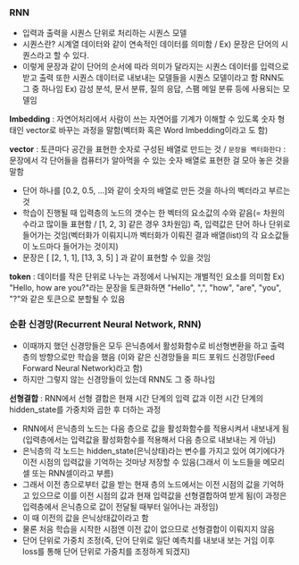 ### RNN
- 입력과 출력을 시퀀스 단위로 처리하는 시퀀스 모델
- 시퀀스란? 시계열 데이터와 같이 연속적인 데이터를 의미함 / Ex)  문장은 단어의 시퀀스라고 할 수 있다. 
- 이렇게 문장과 같이 단어의 순서에 따라 의미가 달라지는 시퀀스 데이터를 입력으로 받고 출력 또한 시퀀스 데이터로 내보내는 모델들을 시퀀스 모델이라고 함 RNN도 그 중 하나임
Ex) 감성 분석, 문서 분류, 질의 응답, 스팸 메일 분류 등에 사용되는 모델임

**Imbedding** : 자연어처리에서 사람이 쓰는 자연어를 기계가 이해할 수 있도록 숫자 형태인 vector로 바꾸는 과정을 말함(벡터화 혹은 Word Imbedding이라고 도 함)

**vector** : 토큰마다 공간을 표현한 숫자로 구성된 배열로 만드는 것 /  `문장을 벡터화한다` : 문장에서 각 단어들을 컴퓨터가 알아먹을 수 있는 숫자 배열로 표현한 걸 모아 놓은 것을 말함
- 단어 하나를 [0.2, 0.5, ...]와 같이 숫자의 배열로 만든 것을 하나의 벡터라고 부르는 것
- 학습이 진행될 때 입력층의 노드의 갯수는 한 벡터의 요소값의 수와 같음(= 차원의 수라고 많이들 표현함 / [1, 2, 3] 같은 경우 3차원임) 즉, 입력값은 단어 하나 단위로 들어가는 것임(벡터화가 이뤄지니까 벡터화가 이뤄진 결과 배열(list)의 각 요소값들이 노드마다 들어가는 것이지)
- 문장은 [ [2, 1, 1], [13, 3, 5] ]  과 같이 표현할 수 있을 것임


**token** : 데이터를 작은 단위로 나누는 과정에서 나눠지는 개별적인 요소를 의미함
Ex) "Hello, how are you?"라는 문장을 토큰화하면 "Hello", ",", "how", "are", "you", "?"와 같은 토큰으로 분할될 수 있음

### 순환 신경망(Recurrent Neural Network, RNN)
- 이때까지 했던 신경망들은 모두 은닉층에서 활성화함수로 비선형변환을 하고 출력층의 방향으로만 학습을 했음 (이와 같은 신경망들을 피드 포워드 신경망(Feed Forward Neural Network)라고 함)
- 하지만 그렇지 않는 신경망들이 있는데 RNN도 그 중 하나임


**선형결합** : RNN에서 선형 결합은 현재 시간 단계의 입력 값과 이전 시간 단계의 hidden_state를 가중치와 곱한 후 더하는 과정

- RNN에서 은닉층의 노드는 다음 층으로 값을  활성화함수를 적용시켜서 내보내게 됨(입력층에서는 입력값을 활성화함수를 적용해서 다음 층으로 내보내는 게 아님)
- 은닉층의 각 노드는 hidden_state(은닉상태)라는 변수를 가지고 있어 여기에다가 이전 시점의 입력값을 기억하는 것마냥 저장할 수 있음(그래서 이 노드들을 메모리 셀 또는 RNN셀이라고 부름)
- 그래서 이전 층으로부터 값을 받는 현재 층의 노드에서는 이전 시점의 값을 기억하고 있으므로 이를 이전 시점의 값과 현재 입력값을 선형결합하여 받게 됨(이 과정은 입력층에서 은닉층으로 값이 전달될 때부터 일어나는 과정임)
- 이 때 이전의 값을 은닉상태값이라고 함
- 물론 처음 학습을 시작한 시점엔 이전 값이 없으므로 선형결합이 이뤄지지 않음
- 단어 단위로 가중치 조정(즉, 단어 단위로 일단 예측치를 내보내 보는 거임 이후 loss를 통해 단어 단위로 가중치를 조정하게 되겠지)
